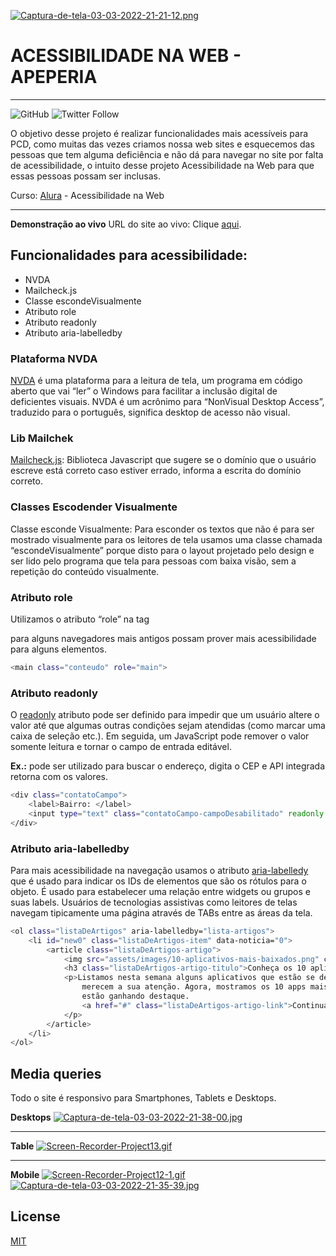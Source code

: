 [![Captura-de-tela-03-03-2022-21-21-12.png](https://i.postimg.cc/qq1XYt1K/Captura-de-tela-03-03-2022-21-21-12.png)](https://postimg.cc/Pv8wvqsf)
# ACESSIBILIDADE NA WEB - APEPERIA
******
![GitHub](https://img.shields.io/github/license/anthonibs/acessibilidade-web-front-end?color=red) ![Twitter Follow](https://img.shields.io/twitter/follow/anthonibs?style=social)

O objetivo desse projeto é realizar funcionalidades mais acessíveis para PCD, como muitas das vezes criamos nossa web sites e esquecemos das pessoas que tem alguma deficiência e não dá para navegar no site por falta de acessibilidade, o intuito desse projeto Acessibilidade na Web para que essas pessoas possam ser inclusas.

Curso: [Alura](https://www.alura.com.br/) -  Acessibilidade na Web 
********

 __Demonstração ao vivo__
 URL do site ao vivo: Clique [aqui](https://acessibilidade-na-web-apeperia.netlify.app/#).


## Funcionalidades para acessibilidade:

- NVDA
- Mailcheck.js
- Classe escondeVisualmente
- Atributo role
- Atributo readonly
- Atributo aria-labelledby


### Plataforma NVDA
[NVDA](https://www.nvaccess.org/) é uma plataforma para a leitura de tela, um programa em código aberto que vai “ler” o Windows para facilitar a inclusão digital de deficientes visuais. NVDA é um acrônimo para “NonVisual Desktop Access”, traduzido para o português, significa desktop de acesso não visual.

### Lib Mailchek
[Mailcheck.js](https://github.com/mailcheck/mailcheck): Biblioteca Javascript que sugere se o domínio que o usuário escreve está correto caso estiver errado, informa a escrita do domínio correto.

### Classes Escodender Visualmente
Classe esconde Visualmente: Para esconder os textos que não é para ser mostrado visualmente para os leitores de tela usamos uma classe chamada “escondeVisualmente” porque disto para o layout projetado pelo design e ser lido pelo programa que tela para pessoas com baixa visão, sem a repetição do conteúdo visualmente.

### Atributo role
Utilizamos o atributo “role” na tag <main> para alguns navegadores mais antigos possam prover mais acessibilidade para alguns elementos.

```sh
<main class="conteudo" role="main">
```

### Atributo readonly
O [readonly](https://www.w3schools.com/tags/att_readonly.asp) atributo pode ser definido para impedir que um usuário altere o valor até que algumas outras condições sejam atendidas (como marcar uma caixa de seleção etc.). Em seguida, um JavaScript pode remover o valor somente leitura e tornar o campo de entrada editável.

__Ex.:__ pode ser utilizado para buscar o endereço, digita o CEP e API integrada retorna com os valores.
```sh
<div class="contatoCampo">
    <label>Bairro: </label>
    <input type="text" class="contatoCampo-campoDesabilitado" readonly value="Vila Mariana">
</div>
```

### Atributo aria-labelledby
Para mais acessibilidade na navegação usamos o atributo [aria-labelledy](https://developer.mozilla.org/pt-BR/docs/Web/Accessibility/ARIA/ARIA_Techniques/Using_the_aria-labelledby_attribute) que é usado para indicar os IDs de elementos que são os rótulos para o objeto. É usado para estabelecer uma relação entre widgets ou grupos e suas labels. Usuários de tecnologias assistivas como leitores de telas navegam tipicamente uma página através de TABs entre as áreas da tela.

```sh
<ol class="listaDeArtigos" aria-labelledby="lista-artigos">
    <li id="new0" class="listaDeArtigos-item" data-noticia="0">
        <article class="listaDeArtigos-artigo">
            <img src="assets/images/10-aplicativos-mais-baixados.png" class="listaDeArtigos-artigo-img" alt="">
            <h3 class="listaDeArtigos-artigo-titulo">Conheça os 10 aplicativos mais badalados do momento</h3>
            <p>Listamos nesta semana alguns aplicativos que estão se destacando no mundo inteiro e
                merecem a sua atenção. Agora, mostramos os 10 apps mais badalados do momento e por que eles
                estão ganhando destaque.                
                <a href="#" class="listaDeArtigos-artigo-link">Continuar lendo o post 1</a>
            </p>
        </article>
    </li>
</ol>
```

## Media queries
Todo o site é responsivo para Smartphones, Tablets e Desktops.

__Desktops__
[![Captura-de-tela-03-03-2022-21-38-00.jpg](https://i.postimg.cc/zXb3gbTc/Captura-de-tela-03-03-2022-21-38-00.jpg)](https://postimg.cc/1fS9xzCG)
********
__Table__
[![Screen-Recorder-Project13.gif](https://i.postimg.cc/7LDLdKdF/Screen-Recorder-Project13.gif)](https://postimg.cc/18CPNr9B)
*******
__Mobile__
[![Screen-Recorder-Project12-1.gif](https://i.postimg.cc/nLHH0CQZ/Screen-Recorder-Project12-1.gif)](https://postimg.cc/tsMQgR5m)
[![Captura-de-tela-03-03-2022-21-35-39.jpg](https://i.postimg.cc/nzWpF2Sc/Captura-de-tela-03-03-2022-21-35-39.jpg)](https://postimg.cc/7GSpX3yp)

## License

[MIT](https://github.com/anthonibs/acessibilidade-web-front-end/blob/main/LICENSE)